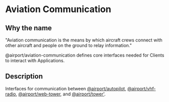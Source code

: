 # Aviation Communication

## Why the name

"Aviation communication is the means by which aircraft crews
connect with other aircraft and people on the ground to relay
information."

@airport/aviation-communication defines core interfaces needed for Clients
to interact with Applications.
## Description

Interfaces for communication between
[@airport/autopilot](../../libs/autopilot), 
[@airport/vhf-radio](../../libs/vhf-radio),
[@airport/web-tower](../../platforms/web-tower/),
and
[@airport/tower'](../../engines/tower/).
